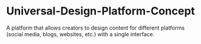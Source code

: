 # Universal-Design-Platform-Concept
A platform that allows creators to design content for different platforms (social media, blogs, websites, etc.) with a single interface.
